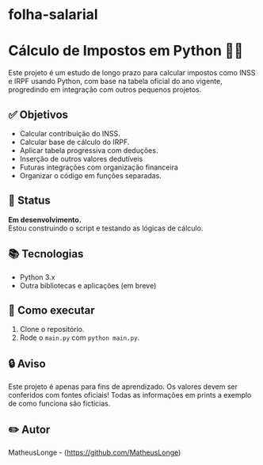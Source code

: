 # folha-salarial
# Cálculo de Impostos em Python 🧾🐍

Este projeto é um estudo de longo prazo para calcular impostos como INSS e IRPF usando Python, com base na tabela oficial do ano vigente, progredindo em integração com outros pequenos projetos.

## ✅ Objetivos
- Calcular contribuição do INSS.
- Calcular base de cálculo do IRPF.
- Aplicar tabela progressiva com deduções.
- Inserção de outros valores dedutíveis
- Futuras integrações com organização financeira
- Organizar o código em funções separadas.

## 🚀 Status
**Em desenvolvimento.**  
Estou construindo o script e testando as lógicas de cálculo.

## 📚 Tecnologias
- Python 3.x
- Outra bibliotecas e aplicações (em breve)

## 📌 Como executar
1. Clone o repositório.
2. Rode o `main.py` com `python main.py`.

## 🔒 Aviso
Este projeto é apenas para fins de aprendizado. Os valores devem ser conferidos com fontes oficiais!
Todas as informações em prints a exemplo de como funciona são fictícias.

## ✏️ Autor
MatheusLonge - (https://github.com/MatheusLonge)
